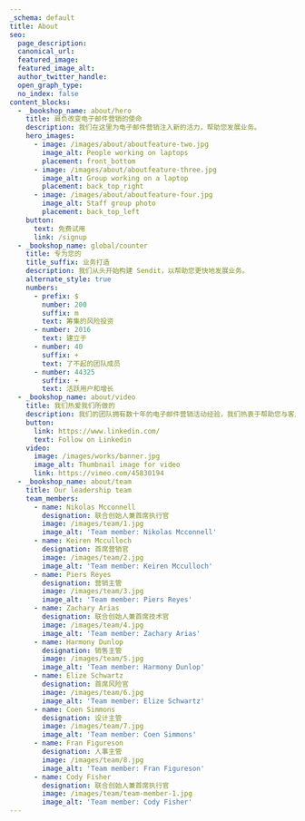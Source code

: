 ```yaml
---
_schema: default
title: About
seo:
  page_description:
  canonical_url:
  featured_image:
  featured_image_alt:
  author_twitter_handle:
  open_graph_type:
  no_index: false
content_blocks:
  - _bookshop_name: about/hero
    title: 肩负改变电子邮件营销的使命
    description: 我们在这里为电子邮件营销注入新的活力，帮助您发展业务。
    hero_images:
      - image: /images/about/aboutfeature-two.jpg
        image_alt: People working on laptops
        placement: front_bottom
      - image: /images/about/aboutfeature-three.jpg
        image_alt: Group working on a laptop
        placement: back_top_right
      - image: /images/about/aboutfeature-four.jpg
        image_alt: Staff group photo
        placement: back_top_left
    button:
      text: 免费试用
      link: /signup
  - _bookshop_name: global/counter
    title: 专为您的
    title_suffix: 业务打造
    description: 我们从头开始构建 Sendit，以帮助您更快地发展业务。
    alternate_style: true
    numbers:
      - prefix: $
        number: 200
        suffix: m
        text: 筹集的风险投资
      - number: 2016
        text: 建立于
      - number: 40
        suffix: +
        text: 了不起的团队成员
      - number: 44325
        suffix: +
        text: 活跃用户和增长
  - _bookshop_name: about/video
    title: 我们热爱我们所做的
    description: 我们的团队拥有数十年的电子邮件营销活动经验，我们热衷于帮助您与客户建立联系。
    button:
      link: https://www.linkedin.com/
      text: Follow on Linkedin
    video:
      image: /images/works/banner.jpg
      image_alt: Thumbnail image for video
      link: https://vimeo.com/45830194
  - _bookshop_name: about/team
    title: Our leadership team
    team_members:
      - name: Nikolas Mcconnell
        designation: 联合创始人兼首席执行官
        image: /images/team/1.jpg
        image_alt: 'Team member: Nikolas Mcconnell'
      - name: Keiren Mcculloch
        designation: 首席营销官
        image: /images/team/2.jpg
        image_alt: 'Team member: Keiren Mcculloch'
      - name: Piers Reyes
        designation: 营销主管
        image: /images/team/3.jpg
        image_alt: 'Team member: Piers Reyes'
      - name: Zachary Arias
        designation: 联合创始人兼首席技术官
        image: /images/team/4.jpg
        image_alt: 'Team member: Zachary Arias'
      - name: Harmony Dunlop
        designation: 销售主管
        image: /images/team/5.jpg
        image_alt: 'Team member: Harmony Dunlop'
      - name: Elize Schwartz
        designation: 首席风险官
        image: /images/team/6.jpg
        image_alt: 'Team member: Elize Schwartz'
      - name: Coen Simmons
        designation: 设计主管
        image: /images/team/7.jpg
        image_alt: 'Team member: Coen Simmons'
      - name: Fran Figureson
        designation: 人事主管
        image: /images/team/8.jpg
        image_alt: 'Team member: Fran Figureson'
      - name: Cody Fisher
        designation: 联合创始人兼首席执行官
        image: /images/team/team-member-1.jpg
        image_alt: 'Team member: Cody Fisher'
---
```

